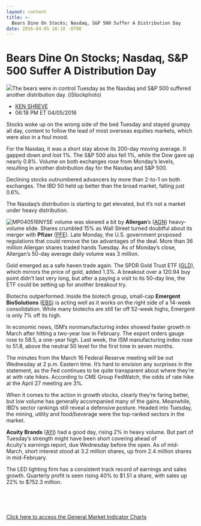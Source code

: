 ```yaml
---
layout: content
title: >-
  Bears Dine On Stocks; Nasdaq, S&P 500 Suffer A Distribution Day
date: 2016-04-05 18:18 -0700
---
```



Bears Dine On Stocks; Nasdaq, S&P 500 Suffer A Distribution Day
================================================================


![](https://www.investors.com/wp-content/uploads/2016/04/BIGPIC-040516-iStock.jpg)The bears were in control Tuesday as the Nasdaq and S&P 500 suffered another distribution day. (iStockphoto)



* [KEN SHREVE](https://www.investors.com/author/shrevek/ "Posts by KEN SHREVE")
* 06:18 PM ET 04/05/2016




Stocks woke up on the wrong side of the bed Tuesday and stayed grumpy all day, content to follow the lead of most overseas equities markets, which were also in a foul mood.


For the Nasdaq, it was a short stay above its 200-day moving average. It gapped down and lost 1%. The S&P 500 also fell 1%, while the Dow gave up nearly 0.8%. Volume on both exchanges rose from Monday’s levels, resulting in another distribution day for the Nasdaq and S&P 500.


Declining stocks outnumbered advancers by more than 2-to-1 on both exchanges. The IBD 50 held up better than the broad market, falling just 0.6%.


The Nasdaq’s distribution is starting to get elevated, but it’s not a market under heavy distribution.


![MP040516](https://www.investors.com/wp-content/uploads/2016/04/MP040516-604x1024.jpg)NYSE volume was skewed a bit by **Allergan**’s ([AGN](https://research.investors.com/quote.aspx?symbol=AGN)) heavy-volume slide. Shares crumbled 15% as Wall Street turned doubtful about its merger with **Pfizer** ([PFE](https://research.investors.com/quote.aspx?symbol=PFE)). Late Monday, the U.S. government proposed regulations that could remove the tax advantages of the deal. More than 36 million Allergan shares traded hands Tuesday. As of Monday’s close, Allergan’s 50-day average daily volume was 3 million.


Gold emerged as a safe haven trade again. The SPDR Gold Trust ETF ([GLD](https://research.investors.com/quote.aspx?symbol=GLD)), which mirrors the price of gold, added 1.3%. A breakout over a 120.94 buy point didn’t last very long, but after a paying a visit to its 50-day line, the ETF could be setting up for another breakout try.


Biotechs outperformed. Inside the biotech group, small-cap **Emergent BioSolutions** ([EBS](https://research.investors.com/quote.aspx?symbol=EBS)) is acting well as it works on the right side of a 14-week consolidation. While many biotechs are still far off 52-week highs, Emergent is only 7% off its high.


In economic news, ISM’s nonmanufacturing index showed faster growth in March after hitting a two-year low in February. The export orders gauge rose to 58.5, a one-year high. Last week, the ISM manufacturing index rose to 51.8, above the neutral 50 level for the first time in seven months.


The minutes from the March 16 Federal Reserve meeting will be out Wednesday at 2 p.m. Eastern time. It’s hard to envision any surprises in the statement, as the Fed continues to be quite transparent about where they’re at with rate hikes. According to CME Group FedWatch, the odds of rate hike at the April 27 meeting are 3%.


When it comes to the action in growth stocks, clearly they’re faring better, but low volume has generally accompanied many of the gains. Meanwhile, IBD’s sector rankings still reveal a defensive posture. Headed into Tuesday, the mining, utility and food/beverage were the top-ranked sectors in the market.


**Acuity Brands** ([AYI](https://research.investors.com/quote.aspx?symbol=AYI)) had a good day, rising 2% in heavy volume. But part of Tuesday’s strength might have been short covering ahead of Acuity's earnings report, due Wednesday before the open. As of mid-March, short interest stood at 3.2 million shares, up from 2.4 million shares in mid-February.


The LED lighting firm has a consistent track record of earnings and sales growth. Quarterly profit is seen rising 40% to $1.51 a share, with sales up 22% to $752.3 million.


 


 


[Click here to access the General Market Indicator Charts](https://www.investors.com/wp-content/uploads/2016/04/GMI_040616.pdf)




